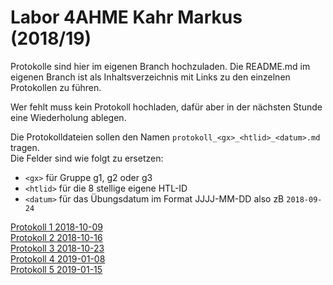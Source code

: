 # Labor 4AHME Kahr Markus (2018/19)

Protokolle sind hier im eigenen Branch hochzuladen. Die README.md im eigenen Branch ist als Inhaltsverzeichnis mit Links zu den einzelnen Protokollen zu führen.

Wer fehlt muss kein Protokoll hochladen, dafür aber in der nächsten Stunde eine Wiederholung ablegen.

Die Protokolldateien sollen den Namen `protokoll_<gx>_<htlid>_<datum>.md` tragen.  
Die Felder sind wie folgt zu ersetzen:

* `<gx>` für Gruppe g1, g2 oder g3
* `<htlid>` für die 8 stellige eigene HTL-ID
* `<datum>` für das Übungsdatum im Format JJJJ-MM-DD also zB `2018-09-24`
  
[Protokoll 1 2018-10-09](https://github.com/HTLMechatronics/m15-la1-sx/blob/kahmam15/protokoll_g1_kahmam15_2018-10-09.md)  
[Protokoll 2 2018-10-16](https://github.com/HTLMechatronics/m15-la1-sx/blob/kahmam15/protokoll_g1_kahmam15_2018-10-16.md)  
[Protokoll 3 2018-10-23](https://github.com/HTLMechatronics/m15-la1-sx/blob/kahmam15/protokoll_g1_kahmam15_2018-10-23.md)  
[Protokoll 4 2019-01-08](https://github.com/HTLMechatronics/m15-la1-sx/blob/kahmam15/protokoll_g1_kahmam15_2019-01-08.md)  
[Protokoll 5 2019-01-15](https://github.com/HTLMechatronics/m15-la1-sx/blob/kahmam15/protokoll_g1_kahmam15_2019-01-15.md)  
